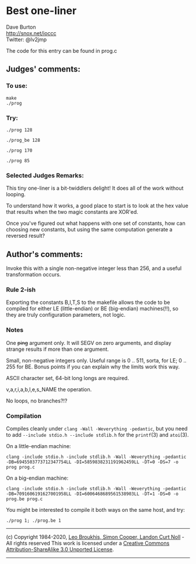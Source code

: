 # Best one-liner

Dave Burton  
<http://snox.net/ioccc>  
Twitter: @lv2jmp  


The code for this entry can be found in prog.c

## Judges' comments:
### To use:

    make
    ./prog


### Try:

    ./prog 128

    ./prog_be 128

    ./prog 170

    ./prog 85

### Selected Judges Remarks:

This tiny one-liner is a bit-twiddlers delight! It does all of the work
without looping.

To understand how it works, a good place to start is to look at the hex
value that results when the two magic constants are XOR'ed.

Once you've figured out what happens with one set of constants, how can
choosing new constants, but using the same computation generate a reversed
result?

## Author's comments:
Invoke this with a single non-negative integer less than 256, and a useful transformation occurs.

### Rule 2-ish

Exporting the constants B,I,T,S to the makefile allows the code
to be compiled for either LE (little-endian) or BE (big-endian) machines(!!),
so they are truly configuration parameters, not logic.

### Notes

One <strike>ping</strike> argument only.  It will SEGV on zero arguments, and
display strange results if more than one argument.

Small, non-negative integers only.  Useful range is 0 .. 511, sorta, for LE; 0 .. 255 for BE.
Bonus points if you can explain why the limits work this way.

ASCII character set, 64-bit long longs are required.

v,a,r,i,a,b,l,e,s_NAME the operation.

No loops, no branches?!?

### Compilation

Compiles cleanly under `clang -Wall -Weverything -pedantic`,
but you need to add `--include stdio.h --include stdlib.h` for the `printf`(3) and `atoi`(3).

On a little-endian machine:

	clang -include stdio.h -include stdlib.h -Wall -Weverything -pedantic -DB=6945503773712347754LL -DI=5859838231191962459LL -DT=0 -DS=7 -o prog prog.c

On a big-endian machine:

	clang -include stdio.h -include stdlib.h -Wall -Weverything -pedantic -DB=7091606191627001958LL -DI=6006468689561538903LL -DT=1 -DS=0 -o prog.be prog.c

You might be interested to compile it both ways on the same host, and try:

	./prog 1; ./prog.be 1

-----------------------------------------------------------------------------------------------------
(c) Copyright 1984-2020, [Leo Broukhis, Simon Cooper, Landon Curt Noll][judges] - All rights reserved
This work is licensed under a [Creative Commons Attribution-ShareAlike 3.0 Unported License][cc].

[judges]: http://www.ioccc.org/judges.html
[cc]: http://creativecommons.org/licenses/by-sa/3.0/
-----------------------------------------------------------------------------------------------------
